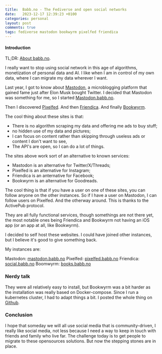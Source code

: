 ```yaml
---
title:  Babb.no - The Fediverse and open social networks
date:   2023-12-17 12:39:23 +0100
categories: personal
layout: post
comments: true
tags: fediverse mastodon bookwyrm pixelfed friendica
---
```


#### Introduction

TL;DR: [About babb.no](https://about.babb.no).

I really want to stop using social network in this age of algorithms, monetization of personal data and AI. I like when I am in control of my own data, where I can migrate my data wherever I want.

Last year, I got to know about [Mastodon](https://joinmastodon.org), a microblogging platform that gained fame just after Elon Musk bought Twitter. I decided that Mastodon was something for me, so I started [Mastodon.babb.no](https://mastodon.babb.no).

Then I discovered [Pixelfed](https://pixelfed.org). And then [Friendica](https://friendi.ca). And finally [Bookwyrm](https://joinbookwyrm.com).

The cool thing about these sites is that:

- There is no algorithm scraping my data and offering me ads to buy stuff;
- no hidden use of my data and pictures;
- I can focus on content rather than skipping through useless ads or content I don't want to see,
- The API's are open, so I can do a lot of things.

The sites above work sort of an alternative to known services:

- Mastodon is an alternative for Twitter/X/Threads;
- Pixelfed is an alternative for Instagram;
- Friendica is an anternative for Facebook;
- Bookwyrm is an alternative for Goodreads.

The cool thing is that if you have a user on one of these sites, you can follow anyone on the other instances. So if I have a user on Mastodon, I can follow users on Pixelfed. And the otherway around. This is thanks to the ActivePub protocol.

They are all fully functional services, though somethings are not there yet, the most notable ones being Friendica and Bookwyrm not having an iOS app (or an app at all, like Bookwyrm).

I decided to self host these websites. I could have joined other instances, but I believe it's good to give something back. 

My instances are:

Mastodon: [mastodon.babb.no](https://mastodon.babb.no)
Pixelfed: [pixelfed.babb.no](https://pixelfed.babb.no)
Friendica: [social.babb.no](https://social.babb.no)
Boomwyrm: [books.babb.no](https://bookwyrm.babb.no)


### Nerdy talk

They were all relatively easy to install, but Bookwyrm was a bit harder as the installation was really based on Docker-compose. Since I run a kubernetes cluster, I had to adapt things a bit. I posted the whole thing on [Github](https://github.com/oculos/bookwyrm-kubernetes).


### Conclusion

I hope that someday we will all use social media that is community-driven, I really like social media, not less because I need a way to keep in touch with friends and family who live far. The challenge today is to get people to migrate to these opensources solutions. But now the stepping stones are in place.


